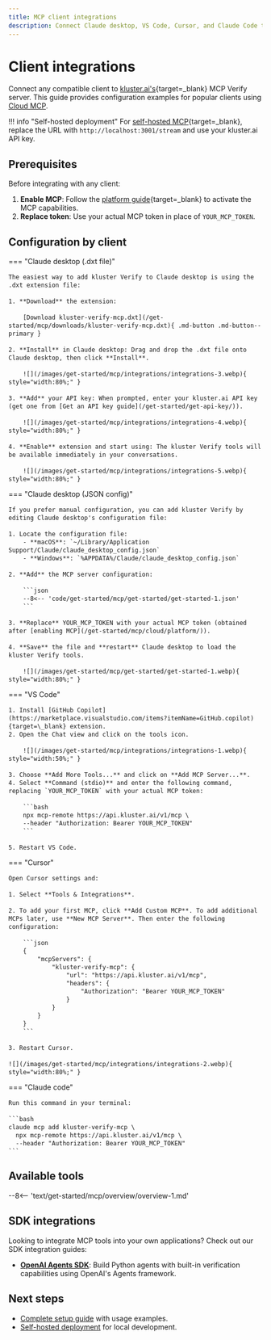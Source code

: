 ```yaml
---
title: MCP client integrations
description: Connect Claude desktop, VS Code, Cursor, and Claude Code to kluster.ai verification tools with ready-to-use configuration examples.
---
```


# Client integrations

Connect any compatible client to [kluster.ai's](https://www.kluster.ai/){target=\_blank} MCP Verify server. This guide provides configuration examples for popular clients using [Cloud MCP](/get-started/mcp/cloud/platform/).

!!! info "Self-hosted deployment"
    For [self-hosted MCP](/get-started/mcp/self-hosted/){target=\_blank}, replace the URL with `http://localhost:3001/stream` and use your kluster.ai API key.

## Prerequisites
      
Before integrating with any client:
      
1. **Enable MCP**: Follow the [platform guide](/get-started/mcp/cloud/platform/){target=\_blank} to activate the MCP capabilities.
2. **Replace token**: Use your actual MCP token in place of `YOUR_MCP_TOKEN`.

## Configuration by client

=== "Claude desktop (.dxt file)"

    The easiest way to add kluster Verify to Claude desktop is using the .dxt extension file:

    1. **Download** the extension: 
       
        [Download kluster-verify-mcp.dxt](/get-started/mcp/downloads/kluster-verify-mcp.dxt){ .md-button .md-button--primary }

    2. **Install** in Claude desktop: Drag and drop the .dxt file onto Claude desktop, then click **Install**.

        ![](/images/get-started/mcp/integrations/integrations-3.webp){ style="width:80%;" }

    3. **Add** your API key: When prompted, enter your kluster.ai API key (get one from [Get an API key guide](/get-started/get-api-key/)).

        ![](/images/get-started/mcp/integrations/integrations-4.webp){ style="width:80%;" }

    4. **Enable** extension and start using: The kluster Verify tools will be available immediately in your conversations.

        ![](/images/get-started/mcp/integrations/integrations-5.webp){ style="width:80%;" }

=== "Claude desktop (JSON config)"

    If you prefer manual configuration, you can add kluster Verify by editing Claude desktop's configuration file:

    1. Locate the configuration file:
        - **macOS**: `~/Library/Application Support/Claude/claude_desktop_config.json`
        - **Windows**: `%APPDATA%/Claude/claude_desktop_config.json`

    2. **Add** the MCP server configuration:
    
        ```json
        --8<-- 'code/get-started/mcp/get-started/get-started-1.json'
        ```

    3. **Replace** YOUR_MCP_TOKEN with your actual MCP token (obtained after [enabling MCP](/get-started/mcp/cloud/platform/)).

    4. **Save** the file and **restart** Claude desktop to load the kluster Verify tools.

        ![](/images/get-started/mcp/get-started/get-started-1.webp){ style="width:80%;" }

=== "VS Code"

    1. Install [GitHub Copilot](https://marketplace.visualstudio.com/items?itemName=GitHub.copilot){target=\_blank} extension.
    2. Open the Chat view and click on the tools icon.

        ![](/images/get-started/mcp/integrations/integrations-1.webp){ style="width:50%;" }

    3. Choose **Add More Tools...** and click on **Add MCP Server...**.
    4. Select **Command (stdio)** and enter the following command, replacing `YOUR_MCP_TOKEN` with your actual MCP token:

        ```bash
        npx mcp-remote https://api.kluster.ai/v1/mcp \
        --header "Authorization: Bearer YOUR_MCP_TOKEN"
        ```

    5. Restart VS Code.

=== "Cursor"

    Open Cursor settings and:
    
    1. Select **Tools & Integrations**.

    2. To add your first MCP, click **Add Custom MCP**. To add additional MCPs later, use **New MCP Server**. Then enter the following configuration:
            
        ```json
        {
            "mcpServers": {
                "kluster-verify-mcp": {
                    "url": "https://api.kluster.ai/v1/mcp",
                    "headers": {
                        "Authorization": "Bearer YOUR_MCP_TOKEN"
                    }
                }
            }
        }
        ```

    3. Restart Cursor.

    ![](/images/get-started/mcp/integrations/integrations-2.webp){ style="width:80%;" }

=== "Claude code"

    Run this command in your terminal:

    ```bash
    claude mcp add kluster-verify-mcp \
      npx mcp-remote https://api.kluster.ai/v1/mcp \
      --header "Authorization: Bearer YOUR_MCP_TOKEN"
    ```

## Available tools

--8<-- 'text/get-started/mcp/overview/overview-1.md'
<!-- Commenting this for safekeeping -->
<!--See [Tools reference](/get-started/mcp/tools/){target=\_blank} for parameters and examples.-->

## SDK integrations

Looking to integrate MCP tools into your own applications? Check out our SDK integration guides:

- **[OpenAI Agents SDK](/get-started/mcp/integrations/openai-agents/)**: Build Python agents with built-in verification capabilities using OpenAI's Agents framework.

## Next steps

- [Complete setup guide](/get-started/mcp/get-started/) with usage examples.
- [Self-hosted deployment](/get-started/mcp/self-hosted/) for local development.
